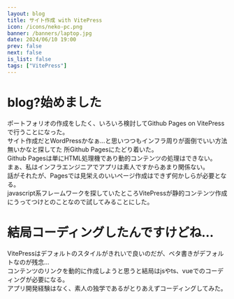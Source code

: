 ```yaml
---
layout: blog
title: サイト作成 with VitePress
icon: /icons/neko-pc.png
banner: /banners/laptop.jpg
date: 2024/06/10 19:00
prev: false
next: false
is_list: false
tags: ["VitePress"]
---
```


# blog?始めました
ポートフォリオの作成をしたく、いろいろ検討してGithub Pages on VitePressで行うことになった。  
サイト作成だとWordPressかなぁ...と思いつつもインフラ周りが面倒でいい方法無いかなと探してた
所Github Pagesにたどり着いた。  
Github Pagesは単にHTML処理機であり動的コンテンツの処理はできない。  
まぁ、私はインフラエンジニアでアプリは素人ですからあまり関係ない。  
話がそれたが、Pagesでは見栄えのいいページ作成はできず何かしらが必要となる。  
javascript系フレームワークを探していたところVitePressが静的コンテンツ作成にうってつけとのことなので試してみることにした。  

# 結局コーディングしたんですけどね...
VitePressはデフォルトのスタイルがきれいで良いのだが、ベタ書きがデフォルトなのが残念...  
コンテンツのリンクを動的に作成しようと思うと結局はjsやts、vueでのコーディングが必要になる。  
アプリ開発経験はなく、素人の独学であるがとりあえずコーディングしてみた。  
